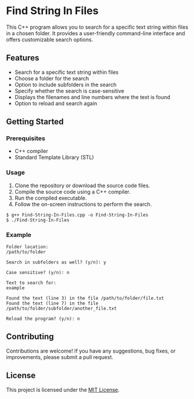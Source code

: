 <h1>Find String In Files</h1>

<p>This C++ program allows you to search for a specific text string within files in a chosen folder. It provides a user-friendly command-line interface and offers customizable search options.</p>

<h2>Features</h2>

<ul>
  <li>Search for a specific text string within files</li>
  <li>Choose a folder for the search</li>
  <li>Option to include subfolders in the search</li>
  <li>Specify whether the search is case-sensitive</li>
  <li>Displays the filenames and line numbers where the text is found</li>
  <li>Option to reload and search again</li>
</ul>

<h2>Getting Started</h2>

<h3>Prerequisites</h3>

<ul>
  <li>C++ compiler</li>
  <li>Standard Template Library (STL)</li>
</ul>

<h3>Usage</h3>

<ol>
  <li>Clone the repository or download the source code files.</li>
  <li>Compile the source code using a C++ compiler.</li>
  <li>Run the compiled executable.</li>
  <li>Follow the on-screen instructions to perform the search.</li>
</ol>

<pre><code>$ g++ Find-String-In-Files.cpp -o Find-String-In-Files
$ ./Find-String-In-Files</code></pre>

<h3>Example</h3>

<pre><code>Folder location:
/path/to/folder

Search in subfolders as well? (y/n): y

Case sensitive? (y/n): n

Text to search for:
example

Found the text (line 3) in the file /path/to/folder/file.txt
Found the text (line 7) in the file /path/to/folder/subfolder/another_file.txt

Reload the program? (y/n): n
</code></pre>

<h2>Contributing</h2>

<p>Contributions are welcome! If you have any suggestions, bug fixes, or improvements, please submit a pull request.</p>

<h2>License</h2>

<p>This project is licensed under the <a href="LICENSE">MIT License</a>.</p>
